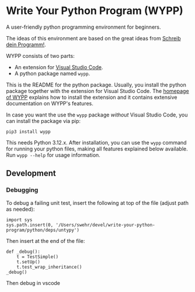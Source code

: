 # Write Your Python Program (WYPP)

A user-friendly python programming environment for beginners.

The ideas of this environment are based on the great ideas from
[Schreib dein Programm!](https://www.deinprogramm.de/sdp/).

WYPP consists of two parts:

- An extension for [Visual Studio Code](https://code.visualstudio.com).
- A python package named `wypp`.

This is the README for the python package. Usually, you install the python package together
with the extension for Visual Studio Code. The
[homepage of WYPP](https://github.com/skogsbaer/write-your-python-program) explains
how to install the extension and it contains extensive documentation on WYPP's features.

In case you want the use the `wypp` package *without* Visual Studio Code, you can install
the package via pip:

```
pip3 install wypp
```

This needs Python 3.12.x. After installation, you can use the `wypp` command
for running your python files, making all features explained below available.
Run `wypp --help` for usage information.

## Development

### Debugging

To debug a failing unit test, insert the following at top of the file (adjust path as needed):

```
import sys
sys.path.insert(0, '/Users/swehr/devel/write-your-python-program/python/deps/untypy')
```

Then insert at the end of the file:

```
def _debug():
    t = TestSimple()
    t.setUp()
    t.test_wrap_inheritance()
_debug()
```

Then debug in vscode
